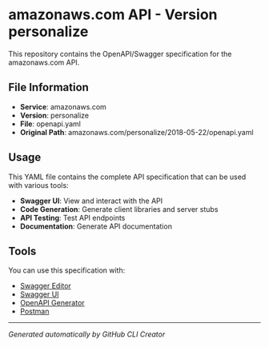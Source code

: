 # amazonaws.com API - Version personalize

This repository contains the OpenAPI/Swagger specification for the amazonaws.com API.

## File Information

- **Service**: amazonaws.com
- **Version**: personalize
- **File**: openapi.yaml
- **Original Path**: amazonaws.com/personalize/2018-05-22/openapi.yaml

## Usage

This YAML file contains the complete API specification that can be used with various tools:

- **Swagger UI**: View and interact with the API
- **Code Generation**: Generate client libraries and server stubs
- **API Testing**: Test API endpoints
- **Documentation**: Generate API documentation

## Tools

You can use this specification with:

- [Swagger Editor](https://editor.swagger.io/)
- [Swagger UI](https://swagger.io/tools/swagger-ui/)
- [OpenAPI Generator](https://openapi-generator.tech/)
- [Postman](https://www.postman.com/)

---

*Generated automatically by GitHub CLI Creator*
